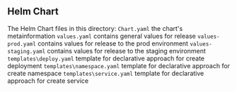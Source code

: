 ## Helm Chart 

The Helm Chart files in this directory:
`Chart.yaml` the chart's metainformation
`values.yaml` contains general values for release
`values-prod.yaml` contains values for release to the prod environment
`values-staging.yaml` contains values for release to the staging environment
`templates\deploy.yaml` template for declarative approach for create deployment
`templates\namespace.yaml` template for declarative approach for create namespace
`templates\service.yaml` template for declarative approach for create service
